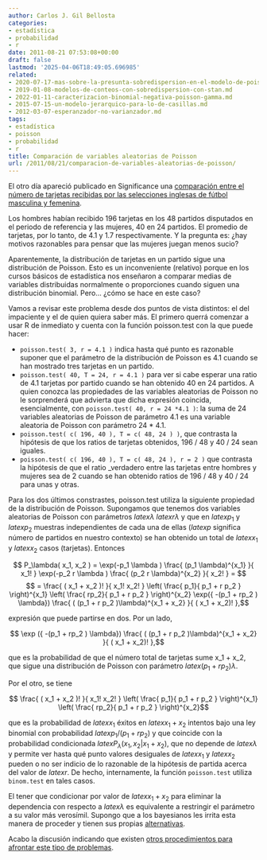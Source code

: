 ```yaml
---
author: Carlos J. Gil Bellosta
categories:
- estadística
- probabilidad
- r
date: 2011-08-21 07:53:08+00:00
draft: false
lastmod: '2025-04-06T18:49:05.696985'
related:
- 2020-07-17-mas-sobre-la-presunta-sobredispersion-en-el-modelo-de-poisson.md
- 2019-01-08-modelos-de-conteos-con-sobredispersion-con-stan.md
- 2022-01-11-caracterizacion-binomial-negativa-poisson-gamma.md
- 2015-07-15-un-modelo-jerarquico-para-lo-de-casillas.md
- 2012-03-07-esperanzador-no-varianzador.md
tags:
- estadística
- poisson
- probabilidad
- r
title: Comparación de variables aleatorias de Poisson
url: /2011/08/21/comparacion-de-variables-aleatorias-de-poisson/
---
```


El otro día apareció publicado en Significance una [comparación entre el número de tarjetas recibidas por las selecciones inglesas de fútbol masculina y femenina](http://www.significancemagazine.org/details/webexclusive/1248403/The-fairer-sex-Comparing-cautions-in-men-and-womens-football.html).

Los hombres habían recibido 196 tarjetas en los 48 partidos disputados en el periodo de referencia y las mujeres, 40 en 24 partidos. El promedio de tarjetas, por lo tanto, de 4.1 y 1.7 respectivamente. Y la pregunta es: ¿hay motivos razonables para pensar que las mujeres juegan menos sucio?

Aparentemente, la distribución de tarjetas en un partido sigue una distribución de Poisson. Esto es un inconveniente (relativo) porque en los cursos básicos de estadística nos enseñaron a comparar medias de variables distribuidas normalmente o proporciones cuando siguen una distribución binomial. Pero... ¿cómo se hace en este caso?

Vamos a revisar este problema desde dos puntos de vista distintos: el del impaciente y el de quien quiera saber más. El primero querrá comenzar a usar R de inmediato y cuenta con la función poisson.test con la que puede hacer:



* `poisson.test( 3, r = 4.1 )` indica hasta qué punto es razonable suponer que el parámetro de la distribución de Poisson es 4.1 cuando se han mostrado tres tarjetas en un partido.
* `poisson.test( 40, T = 24, r = 4.1 )` para ver si cabe esperar una ratio de 4.1 tarjetas por partido cuando se han obtenido 40 en 24 partidos. A quien conozca las propiedades de las variables aleatorias de Poisson no le sorprenderá que advierta que dicha expresión coincida, esencialmente, con `poisson.test( 40, r = 24 *4.1 )`: la suma de 24 variables aleatorias de Poisson de parámetro 4.1 es una variable aleatoria de Poisson con parámetro 24 * 4.1.
* `poisson.test( c( 196, 40 ), T = c( 48, 24 ) )`, que contrasta la hipótesis de que los ratios de tarjetas obtenidos, 196 / 48 y 40 / 24 sean iguales.
* `poisson.test( c( 196, 40 ), T = c( 48, 24 ), r = 2 )` que contrasta la hipótesis de que el ratio _verdadero entre las tarjetas entre hombres y mujeres sea de 2 cuando se han obtenido ratios de 196 / 48 y 40 / 24 para unas y otras.

Para los dos últimos constrastes, poisson.test utiliza la siguiente propiedad de la distribución de Poisson. Supongamos que tenemos dos variables aleatorias de Poisson con parámetros $latex \lambda$ $latex r \lambda$ y que en $latex p_1$ y $latex p_2$ muestras independientes de cada una de ellas ($latex p$ significa número de partidos en nuestro contexto) se han obtenido un total de $latex x_1$ y $latex x_2$ casos (tarjetas). Entonces


$$ P_\lambda( x_1, x_2 ) = \exp(-p_1 \lambda ) \frac{ (p_1 \lambda)^{x_1} }{ x_1! } \exp(-p_2 r \lambda ) \frac{ (p_2 r \lambda)^{x_2} }{ x_2! } = $$
$$ = \frac{ ( x_1 + x_2 )! }{ x_1! x_2! } \left( \frac{ p_1}{ p_1 + r p_2 } \right)^{x_1} \left( \frac{ rp_2}{ p_1 + r p_2 } \right)^{x_2} \exp({ -(p_1 + rp_2 ) \lambda})   \frac{ ( (p_1 + r p_2 )\lambda)^{x_1 + x_2} }{ ( x_1 + x_2)! },$$


expresión que puede partirse en dos. Por un lado,


$$ \exp ({ -(p_1 + rp_2 ) \lambda})  \frac{ ( (p_1 + r p_2 )\lambda)^{x_1 + x_2} }{ ( x_1 + x_2)! },$$


que es la probabilidad de que el número total de tarjetas sume x_1 + x_2, que sigue una distribución de Poisson con parámetro $latex (p_1 + r p_2 )\lambda$.

Por el otro, se tiene


$$ \frac{ ( x_1 + x_2 )! }{ x_1! x_2! } \left( \frac{ p_1}{ p_1 + r p_2 } \right)^{x_1} \left( \frac{ rp_2}{ p_1 + r p_2 } \right)^{x_2}$$


que es la probabilidad de $latex x_1$ éxitos en $latex x_1 + x_2$ intentos bajo una ley binomial con probabilidad $latex p_1 / (p_1 + r p_2 )$ y que coincide con la probabilidad condicionada $latex P_\lambda( x_1, x_2 | x_1 + x_2 )$, que no depende de $latex \lambda$ y permite ver hasta qué punto valores desiguales de $latex x_1$ y $latex x_2$ pueden o no ser indicio de lo razonable de la hipótesis de partida acerca del valor de $latex r$. De hecho, internamente, la función `poisson.test` utiliza `binom.test` en tales casos.

El tener que condicionar por valor de $latex x_1 + x_2$ para eliminar la dependencia con respecto a $latex \lambda$ es equivalente a restringir el parámetro a su valor más verosímil. Supongo que a los bayesianos les irrita esta manera de proceder y tienen sus propias [alternativas](http://stats.stackexchange.com/questions/10766/two-poisson-random-variables-and-likelihood-ratio-test).

Acabo la discusión indicando que existen [otros procedimientos para afrontar este tipo de problemas](http://sankhya.isical.ac.in/search/64a3/64a3037.pdf).